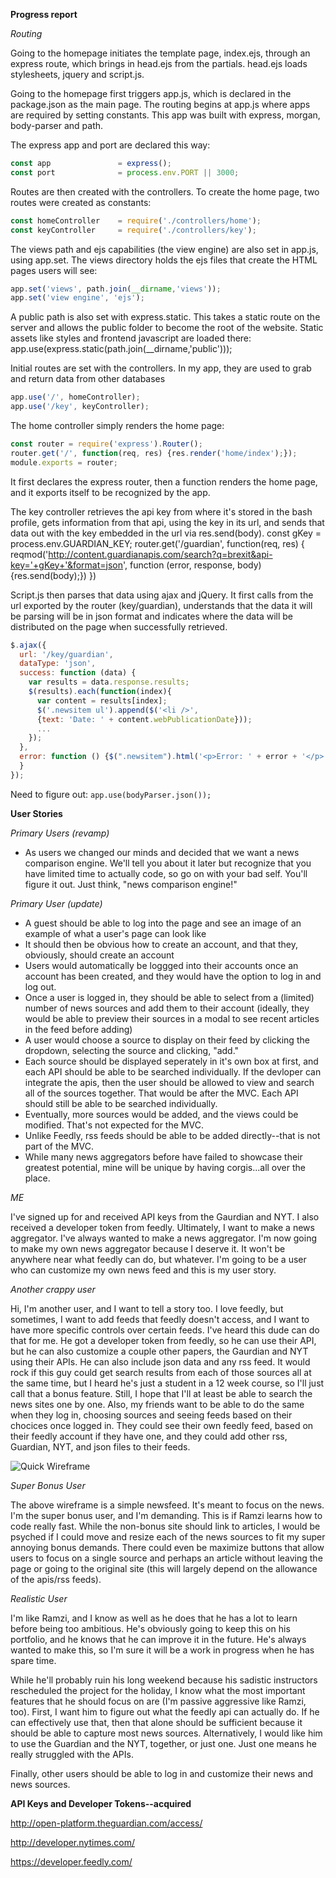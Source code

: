 **Progress report**

_Routing_

Going to the homepage initiates the template page, index.ejs, through an express route, which brings in head.ejs from the partials. head.ejs loads stylesheets, jquery and script.js.

Going to the homepage first triggers app.js, which is declared in the package.json as the main page. The routing begins at app.js where apps are required by setting constants. This app was built with express, morgan, body-parser and path.

The express app and port are declared this way:

~~~js
const app               = express();
const port              = process.env.PORT || 3000;
~~~

Routes are then created with the controllers.
To create the home page, two routes were created as constants:

~~~js
const homeController    = require('./controllers/home');
const keyController     = require('./controllers/key');
~~~

The views path and ejs capabilities (the view engine) are also set in app.js, using app.set.
The views directory holds the ejs files that create the HTML pages users will see:

~~~js
app.set('views', path.join(__dirname,'views'));
app.set('view engine', 'ejs');
~~~

A public path is also set with express.static. This takes a static route on the server and allows the public folder to become the root of the website. Static assets like styles and frontend javascript are loaded there:
app.use(express.static(path.join(__dirname,'public')));

Initial routes are set with the controllers. In my app, they are used to grab and return data from other databases

~~~js
app.use('/', homeController);
app.use('/key', keyController);
~~~

The home controller simply renders the home page:

~~~js
const router = require('express').Router();
router.get('/', function(req, res) {res.render('home/index');});
module.exports = router;
~~~

It first declares the express router, then a function renders the home page, and it exports itself to be recognized by the app.

The key controller retrieves the api key from where it's stored in the bash profile, gets information from that api, using the key in its url, and sends that data out with the key embedded in the url via res.send(body).
const gKey    = process.env.GUARDIAN_KEY;
router.get('/guardian', function(req, res) {
  reqmod('http://content.guardianapis.com/search?q=brexit&api-key='+gKey+'&format=json', function (error, response, body) {res.send(body);})
})

Script.js then parses that data using ajax and jQuery. It first calls from the url exported by the router (key/guardian), understands that the data it will be parsing will be in json format and indicates where the data will be distributed on the page when successfully retrieved.

~~~js
$.ajax({
  url: '/key/guardian',
  dataType: 'json',
  success: function (data) {
    var results = data.response.results;
    $(results).each(function(index){
      var content = results[index];
      $('.newsitem ul').append($('<li />', 
      {text: 'Date: ' + content.webPublicationDate}));
      ...
    });
  },
  error: function () {$(".newsitem").html('<p>Error: ' + error + '</p>');
  }
});
~~~

Need to figure out:
`app.use(bodyParser.json());`



**User Stories**

_Primary Users (revamp)_

- As users we changed our minds and decided that we want a news comparison engine. We'll tell you about it later but recognize that you have limited time to actually code, so go on with your bad self. You'll figure it out. Just think, "news comparison engine!"


_Primary User (update)_

- A guest should be able to log into the page and see an image of an example of what a user's page can look like
- It should then be obvious how to create an account, and that they, obviously, should create an account
- Users would automatically be loggged into their accounts once an account has been created, and they would have the option to log in and log out.
- Once a user is logged in, they should be able to select from a (limited) number of news sources and add them to their account (ideally, they would be able to preview their sources in a modal to see recent articles in the feed before adding)
- A user would choose a source to display on their feed by clicking the dropdown, selecting the source and clicking, "add."
- Each source should be displayed seperately in it's own box at first, and each API should be able to be searched individually. If the devloper can integrate the apis, then the user should be allowed to view and search all of the sources together. That would be after the MVC. Each API should still be able to be searched individually.
- Eventually, more sources would be added, and the views could be modified. That's not expected for the MVC.
- Unlike Feedly, rss feeds should be able to be added directly--that is not part of the MVC.
- While many news aggregators before have failed to showcase their greatest potential, mine will be unique by having corgis...all over the place. 

_ME_

I've signed up for and received API keys from the Gaurdian and NYT. I also received a developer token from feedly. Ultimately, I want to make a news aggregator. I've always wanted to make a news aggregator. I'm now going to make my own news aggregator because I deserve it. It won't be anywhere near what feedly can do, but whatever. I'm going to be a user who can customize my own news feed and this is my user story. 

_Another crappy user_

Hi, I'm another user, and I want to tell a story too. I love feedly, but sometimes, I want to add feeds that feedly doesn't access, and I want to have more specific controls over certain feeds. I've heard this dude can do that for me. He got a developer token from feedly, so he can use their API, but he can also customize a couple other papers, the Gaurdian and NYT using their APIs. He can also include json data and any rss feed. It would rock if this guy could get search results from each of those sources all at the same time, but I heard he's just a student in a 12 week course, so I'll just call that a bonus feature. Still, I hope that I'll at least be able to search the news sites one by one. Also, my friends want to be able to do the same when they log in, choosing sources and seeing feeds based on their chocices once logged in. They could see their own feedly feed, based on their feedly account if they have one, and they could add other rss, Guardian, NYT, and json files to their feeds.


![Quick Wireframe](wireframe.png "Quick Wireframe")

_Super Bonus User_

The above wireframe is a simple newsfeed. It's meant to focus on the news. I'm the super bonus user, and I'm demanding. This is if Ramzi learns how to code really fast. While the non-bonus site should link to articles, I would be psyched if I could move and resize each of the news sources to fit my super annoying bonus demands. There could even be maximize buttons that allow users to focus on a single source and perhaps an article without leaving the page or going to the original site (this will largely depend on the allowance of the apis/rss feeds).

_Realistic User_

I'm like Ramzi, and I know as well as he does that he has a lot to learn before being too ambitious. He's obviously going to keep this on his portfolio, and he knows that he can improve it in the future. He's always wanted to make this, so I'm sure it will be a work in progress when he has spare time. 

While he'll probably ruin his long weekend because his sadistic instructors rescheduled the project for the holiday, I know what the most important features that he should focus on are (I'm passive aggressive like Ramzi, too). First, I want him to figure out what the feedly api can actually do. If he can effectively use that, then that alone should be sufficient because it should be able to capture most news sources. Alternatively, I would like him to use the Guardian and the NYT, together, or just one. Just one means he really struggled with the APIs.  

Finally, other users should be able to log in and customize their news and news sources.

**API Keys and Developer Tokens--acquired**

http://open-platform.theguardian.com/access/

http://developer.nytimes.com/

https://developer.feedly.com/
